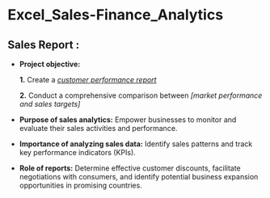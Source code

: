 # Excel_Sales-Finance_Analytics
## Sales Report :


- **Project objective:** 

    **1.** Create a _[customer performance report](https://github.com/dhanush131997/Excel_Sales-Finanace_Analytics/blob/main/Customer_Performance_Report.pdf)_

    **2.** Conduct a comprehensive comparison between _[market performance and sales targets]_

- **Purpose of sales analytics:** Empower businesses to monitor and evaluate their sales activities and performance.

- **Importance of analyzing sales data:** Identify sales patterns and track key performance indicators (KPIs).

- **Role of reports:** Determine effective customer discounts, facilitate negotiations with consumers, and identify potential business expansion opportunities in promising countries.

